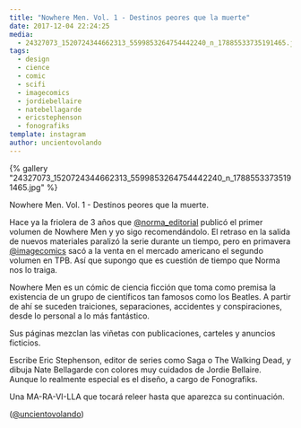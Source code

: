 ```yaml
---
title: "Nowhere Men. Vol. 1 - Destinos peores que la muerte"
date: 2017-12-04 22:24:25
media: 
  - 24327073_1520724344662313_5599853264754442240_n_17885533735191465.jpg
tags: 
  - design
  - cience
  - comic
  - scifi
  - imagecomics
  - jordiebellaire
  - natebellagarde
  - ericstephenson
  - fonografiks
template: instagram
author: uncientovolando
---
```


{% gallery "24327073_1520724344662313_5599853264754442240_n_17885533735191465.jpg" %}

Nowhere Men. Vol. 1 - Destinos peores que la muerte.

Hace ya la friolera de 3 años que [@norma_editorial](https://instagram.com/norma_editorial) publicó el primer volumen de Nowhere Men y yo sigo recomendándolo. El retraso en la salida de nuevos materiales paralizó la serie durante un tiempo, pero en primavera [@imagecomics](https://instagram.com/imagecomics) sacó a la venta en el mercado americano el segundo volumen en TPB. Así que supongo que es cuestión de tiempo que Norma nos lo traiga.

Nowhere Men es un cómic de ciencia ficción que toma como premisa la existencia de un grupo de científicos tan famosos como los Beatles. A partir de ahí se suceden traiciones, separaciones, accidentes y conspiraciones, desde lo personal a lo más fantástico.

Sus páginas mezclan las viñetas con publicaciones, carteles y anuncios ficticios.

Escribe Eric Stephenson, editor de series como Saga o The Walking Dead,  y dibuja Nate Bellagarde con colores muy cuidados de Jordie Bellaire. Aunque lo realmente especial es el diseño, a cargo de Fonografiks.

Una MA-RA-VI-LLA que tocará releer hasta que aparezca su continuación.

([@uncientovolando](https://instagram.com/uncientovolando))
